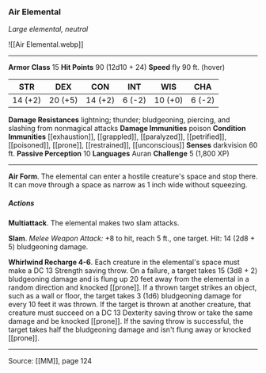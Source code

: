### Air Elemental
_Large elemental, neutral_

![[Air Elemental.webp]]




---

**Armor Class** 15
**Hit Points** 90 (12d10 + 24)
**Speed** fly 90 ft. (hover)

| STR     | DEX     | CON     | INT     | WIS     | CHA     |
|---------|---------|---------|---------|---------|---------|
| 14 (+2) | 20 (+5) | 14 (+2) | 6 (-2) | 10 (+0) | 6 (-2) |

**Damage Resistances** lightning; thunder; bludgeoning, piercing, and slashing from nonmagical attacks
**Damage Immunities** poison
**Condition Immunities** [[exhaustion]], [[grappled]], [[paralyzed]], [[petrified]], [[poisoned]], [[prone]], [[restrained]], [[unconscious]]
**Senses** darkvision 60 ft.
**Passive Perception** 10
**Languages** Auran
**Challenge** 5 (1,800 XP)

---

**Air Form**. The elemental can enter a hostile creature's space and stop there. It can move through a space as narrow as 1 inch wide without squeezing.

##### Actions
**Multiattack**. The elemental makes two slam attacks.

**Slam**. _Melee Weapon Attack:_ +8 to hit, reach 5 ft., one target. Hit: 14 (2d8 + 5) bludgeoning damage.

**Whirlwind Recharge 4-6**. Each creature in the elemental's space must make a DC 13 Strength saving throw. On a failure, a target takes 15 (3d8 + 2) bludgeoning damage and is flung up 20 feet away from the elemental in a random direction and knocked [[prone]]. If a thrown target strikes an object, such as a wall or floor, the target takes 3 (1d6) bludgeoning damage for every 10 feet it was thrown. If the target is thrown at another creature, that creature must succeed on a DC 13 Dexterity saving throw or take the same damage and be knocked [[prone]]. If the saving throw is successful, the target takes half the bludgeoning damage and isn't flung away or knocked [[prone]].


---

Source: [[MM]], page 124